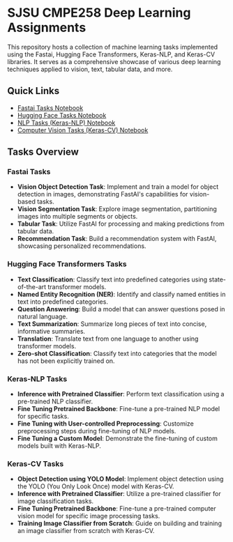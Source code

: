 # SJSU CMPE258 Deep Learning Assignments

This repository hosts a collection of machine learning tasks implemented using the Fastai, Hugging Face Transformers, Keras-NLP, and Keras-CV libraries. It serves as a comprehensive showcase of various deep learning techniques applied to vision, text, tabular data, and more.

## Quick Links

- [Fastai Tasks Notebook](https://github.com/SriVinayA/SJSU-CMPE258-DeepLearning/blob/main/Assignment%203/task%20A.ipynb)
- [Hugging Face Tasks Notebook](https://github.com/SriVinayA/SJSU-CMPE258-DeepLearning/blob/main/Assignment%203/task%20B.ipynb)
- [NLP Tasks (Keras-NLP) Notebook](https://github.com/SriVinayA/SJSU-CMPE258-DeepLearning/blob/main/Assignment%203/task%20C.ipynb)
- [Computer Vision Tasks (Keras-CV) Notebook](https://github.com/SriVinayA/SJSU-CMPE258-DeepLearning/blob/main/Assignment%203/task_D.ipynb)

## Tasks Overview

### Fastai Tasks

- **Vision Object Detection Task**: Implement and train a model for object detection in images, demonstrating FastAI's capabilities for vision-based tasks.
- **Vision Segmentation Task**: Explore image segmentation, partitioning images into multiple segments or objects.
- **Tabular Task**: Utilize FastAI for processing and making predictions from tabular data.
- **Recommendation Task**: Build a recommendation system with FastAI, showcasing personalized recommendations.

### Hugging Face Transformers Tasks

- **Text Classification**: Classify text into predefined categories using state-of-the-art transformer models.
- **Named Entity Recognition (NER)**: Identify and classify named entities in text into predefined categories.
- **Question Answering**: Build a model that can answer questions posed in natural language.
- **Text Summarization**: Summarize long pieces of text into concise, informative summaries.
- **Translation**: Translate text from one language to another using transformer models.
- **Zero-shot Classification**: Classify text into categories that the model has not been explicitly trained on.

### Keras-NLP Tasks

- **Inference with Pretrained Classifier**: Perform text classification using a pre-trained NLP classifier.
- **Fine Tuning Pretrained Backbone**: Fine-tune a pre-trained NLP model for specific tasks.
- **Fine Tuning with User-controlled Preprocessing**: Customize preprocessing steps during fine-tuning of NLP models.
- **Fine Tuning a Custom Model**: Demonstrate the fine-tuning of custom models built with Keras-NLP.

### Keras-CV Tasks

- **Object Detection using YOLO Model**: Implement object detection using the YOLO (You Only Look Once) model with Keras-CV.
- **Inference with Pretrained Classifier**: Utilize a pre-trained classifier for image classification tasks.
- **Fine Tuning Pretrained Backbone**: Fine-tune a pre-trained computer vision model for specific image processing tasks.
- **Training Image Classifier from Scratch**: Guide on building and training an image classifier from scratch with Keras-CV.
